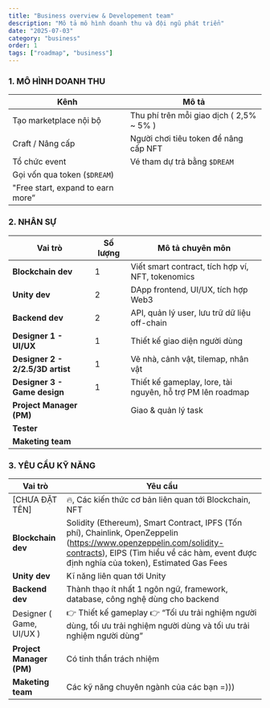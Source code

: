 ```yaml
---
title: "Business overview & Developement team"
description: "Mô tả mô hình doanh thu và đội ngũ phát triển"
date: "2025-07-03"
category: "business"
order: 1
tags: ["roadmap", "business"]
---
```


### 1. MÔ HÌNH DOANH THU

| Kênh | Mô tả |
| --- | --- |
| Tạo marketplace nội bộ | Thu phí trên mỗi giao dịch ( 2,5% ~ 5% ) |
| Craft / Nâng cấp | Người chơi tiêu token để nâng cấp NFT |
| Tổ chức event | Vé tham dự trả bằng `$DREAM` |
| Gọi vốn qua token (`$DREAM`) |  |
| "Free start, expand to earn more” |  |

### 2. NHÂN SỰ

| Vai trò | Số lượng | Mô tả chuyên môn |
| --- | --- | --- |
| **Blockchain dev** | 1 | Viết smart contract, tích hợp ví, NFT, tokenomics |
| **Unity dev** | 2 | DApp frontend, UI/UX, tích hợp Web3 |
| **Backend dev** | 2 | API, quản lý user, lưu trữ dữ liệu off-chain |
| **Designer 1 - UI/UX**  | 1 | Thiết kế giao diện người dùng |
| **Designer 2 - 2/2.5/3D artist** | 1 | Vẽ nhà, cảnh vật, tilemap, nhân vật |
| **Designer 3 - Game design** | 1 | Thiết kế gameplay, lore, tài nguyên, hỗ trợ PM lên roadmap |
| **Project Manager (PM)** |  | Giao & quản lý task |
| **Tester** |  |  |
| **Maketing team** |  |  |

### 3. YÊU CẦU KỸ NĂNG

| Vai trò | Yêu cầu |
| --- | --- |
| [CHƯA ĐẶT TÊN] | 🔥, Các kiến thức cơ bản liên quan tới Blockchain, NFT |
| **Blockchain dev** | Solidity (Ethereum), Smart Contract, IPFS (Tốn phí), Chainlink, OpenZeppelin (https://www.openzeppelin.com/solidity-contracts), EIPS (Tìm hiểu về các hàm, event được định nghĩa của token), Estimated Gas Fees |
| **Unity dev** | Kĩ năng liên quan tới Unity |
| **Backend dev** | Thành thạo ít nhất 1 ngôn ngữ, framework, database, công nghệ dùng cho backend |
| Designer ( Game, UI/UX ) | 👉 Thiết kế gameplay 👉 “Tối ưu trải nghiệm người dùng, tối ưu trải nghiệm người dùng và tối ưu trải nghiệm người dùng” |
| **Project Manager (PM)** | Có tinh thần trách nhiệm |
| **Maketing team** | Các kỹ năng chuyên ngành của các bạn =))) |